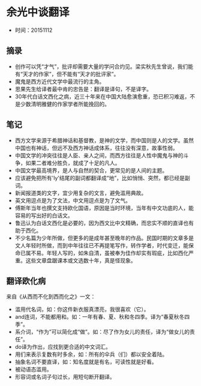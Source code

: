 # 余光中谈翻译

- 时间：20151112

## 摘录

* 创作可以凭“才气”，批评却需要大量的学问合灼见。梁实秋先生曾说，我们能有“天才的作家”，但不能有“天才的批评家”。
* 魔鬼是西方近代文学中最流行的主角。
* 思果先生给译者最中肯的忠告是：翻译是译句，不是译字。
* 30年代白话文西化之病，近三十年来在中国大陆愈演愈重，恐已积习难返，不是少数清明雅健的作家学者所能挽回的。

## 笔记

* 西方文学来源于希腊神话和基督教，是神的文学，而中国则是人的文学。虽然中国也有神话，但远不及西方神话成体系，往往没有深意，故事性弱。
* 中国文学的冲突往往是人臣、亲人之间，而西方往往是人性中魔鬼与神的斗争，如果二者难分胜负，就成了十足的凡人。
* 中国文学最高境界，是人与自然的契合，更常见的是人间的主题。
* 应该避免把所有'ly'结尾的副词都翻译成“地”，比如悄悄、突然，都已经是副词。
* 新闻报道类的文字，宜少用复杂的文言，避免滥用典故。
* 英文用逗点是为了文法，中文用逗点是为了文气。
* 傅斯年当年也撰文支持欧化国语，原因是当时环境，当年有中文功底的人，能容易的写出好的白话文。
* 鲁迅认为白话文西化是必要的，因为西文比中文精确，而忠实不顺的直译也有助于西化。
* 不少名篇为少年所做，但更多的是成年甚至晚年的作品。民国时期的文章多是文人年轻时所做，而到中年往往已不再提笔写作，转作学者，时代变迁，能保命已属不易。年轻人写的，如朱自清，虽被奉为佳作却实有瑕疵，比如西化严重。这些文章盘踞课本或文选数十年，真是怪现象。


## 翻译欧化病

来自《从西而不化到西而化之》一文：

* 滥用代名词，如：你这件新衣服真漂亮，我很喜欢（它）。
* and连词，不能都用和。如：一年有春、夏、秋和冬四季。译为“春夏秋冬四季”。
* 系介词，“作为”可以简化成“做”。如：尽了作为女儿的责任，译为“做女儿的责任”。
* do译为作出，应找到更合适的中文词汇。
* 用们来表示复数有时多余，如：所有的伞兵（们）都以安全着陆。
* 抽象名词不要直译，如：知名度就是有名，可读性就是好看。
* 被动语态滥用。
* 形容词或名词子句过长，用短句断开翻译。